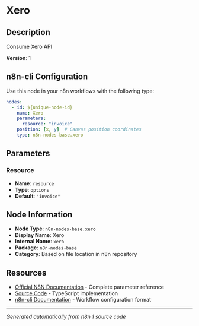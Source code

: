 # Xero

## Description

Consume Xero API

**Version**: 1

## n8n-cli Configuration

Use this node in your n8n workflows with the following type:

```yaml
nodes:
  - id: ${unique-node-id}
    name: Xero
    parameters:
      resource: "invoice"
    position: [x, y]  # Canvas position coordinates
    type: n8n-nodes-base.xero
```

## Parameters

### Resource

- **Name**: `resource`
- **Type**: `options`
- **Default**: `"invoice"`


## Node Information

- **Node Type**: `n8n-nodes-base.xero`
- **Display Name**: Xero
- **Internal Name**: `xero`
- **Package**: `n8n-nodes-base`
- **Category**: Based on file location in n8n repository

## Resources

- [Official N8N Documentation](https://docs.n8n.io/integrations/builtin/app-nodes/n8n-nodes-base.xero/) - Complete parameter reference
- [Source Code](https://github.com/n8n-io/n8n/blob/master/packages/nodes-base/nodes/Xero/Xero.node.ts) - TypeScript implementation
- [n8n-cli Documentation](https://github.com/edenreich/n8n-cli) - Workflow configuration format

---
*Generated automatically from n8n 1 source code*
